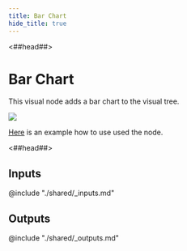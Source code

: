 ```yaml
---
title: Bar Chart
hide_title: true
---
```


<##head##>

# Bar Chart

This visual node adds a bar chart to the visual tree.

<div className="ndl-image-with-background l">

![](/library/modules/chartjs/charts/bar-chart.png)

</div>

[Here](../charts/bar) is an example how to use used the node.

<##head##>

## Inputs

<div className="ndl-table-35-65">

@include "./shared/_inputs.md"

</div>

## Outputs

<div className="ndl-table-35-65">

@include "./shared/_outputs.md"

</div>
